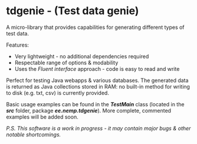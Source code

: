 tdgenie - (Test data genie)
=======
A micro-library that provides capabilities for generating different types of test data. 


Features:
* Very lightweight - no additional dependencies required
* Respectable range of options & modability
* Uses the _Fluent interface_ approach - code is easy to read and write
  

Perfect for testing Java webapps &amp; various databases. The generated data is returned as Java collections stored in RAM: 
no built-in method for writing to disk (e.g. txt, csv) is currently provided. 

Basic usage examples can be found in the **_TestMain_** class (located in the **_src_** folder, package 
**_ee.nemp.tdgenie_**). More complete, commented examples will be added soon.

_P.S. This software is a work in progress - it may contain major bugs & other notable shortcomings._
